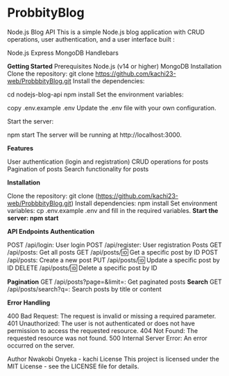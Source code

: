 # ProbbityBlog
Node.js Blog API This is a simple Node.js blog application with CRUD operations, user authentication, and a user interface built :

Node.js
Express
MongoDB
Handlebars

**Getting Started**
Prerequisites
Node.js (v14 or higher)
MongoDB
Installation
Clone the repository:
git clone https://github.com/kachi23-web/ProbbbityBlog.git
Install the dependencies:

cd nodejs-blog-api
npm install
Set the environment variables:

copy .env.example .env
Update the .env file with your own configuration.

Start the server:

npm start
The server will be running at http://localhost:3000.


**Features**

User authentication (login and registration)
CRUD operations for posts
Pagination of posts
Search functionality for posts

**Installation**

Clone the repository: git clone (https://github.com/kachi23-web/ProbbbityBlog.git)
Install dependencies: npm install
Set environment variables: cp .env.example .env and fill in the required variables.
**Start the server: npm start**

**API Endpoints
Authentication**

POST /api/login: User login
POST /api/register: User registration
Posts
GET /api/posts: Get all posts
GET /api/posts/:id: Get a specific post by ID
POST /api/posts: Create a new post
PUT /api/posts/:id: Update a specific post by ID
DELETE /api/posts/:id: Delete a specific post by ID

**Pagination**
GET /api/posts?page=<page>&limit=<limit>: Get paginated posts
**Search**
GET /api/posts/search?q=<query>: Search posts by title or content
  
**Error Handling**
  
400 Bad Request: The request is invalid or missing a required parameter.
401 Unauthorized: The user is not authenticated or does not have permission to access the requested resource.
404 Not Found: The requested resource was not found.
500 Internal Server Error: An error occurred on the server.

Author
Nwakobi Onyeka - kachi
License
This project is licensed under the MIT License - see the LICENSE file for details.


